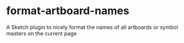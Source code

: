 # format-artboard-names
A Sketch plugin to nicely format the names of all artboards or symbol masters on the current page
